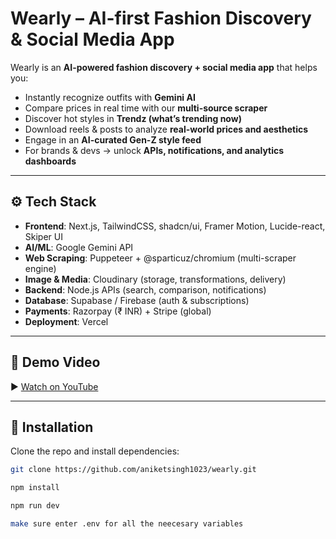 #  Wearly – AI-first Fashion Discovery & Social Media App  

Wearly is an **AI-powered fashion discovery + social media app** that helps you:  
- Instantly recognize outfits with **Gemini AI**  
- Compare prices in real time with our **multi-source scraper**  
- Discover hot styles in **Trendz (what’s trending now)**  
- Download reels & posts to analyze **real-world prices and aesthetics**  
- Engage in an **AI-curated Gen-Z style feed**  
- For brands & devs → unlock **APIs, notifications, and analytics dashboards**  

---

## ⚙️ Tech Stack  

- **Frontend**: Next.js, TailwindCSS, shadcn/ui, Framer Motion, Lucide-react, Skiper UI  
- **AI/ML**: Google Gemini API  
- **Web Scraping**: Puppeteer + @sparticuz/chromium (multi-scraper engine)  
- **Image & Media**: Cloudinary (storage, transformations, delivery)  
- **Backend**: Node.js APIs (search, comparison, notifications)  
- **Database**: Supabase / Firebase (auth & subscriptions)  
- **Payments**: Razorpay (₹ INR) + Stripe (global)  
- **Deployment**: Vercel  
---

## 🎥 Demo Video  

▶️ [Watch on YouTube](https://youtu.be/y37nkZkaCW8)  

---

## 🚀 Installation  

Clone the repo and install dependencies:  

```bash
git clone https://github.com/aniketsingh1023/wearly.git

npm install

npm run dev

make sure enter .env for all the neecesary variables
